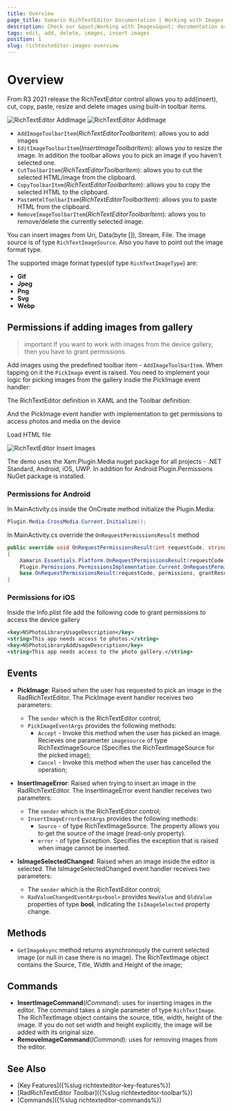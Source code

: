```yaml
---
title: Overview
page_title: Xamarin RichTextEditor Documentation | Working with Images
description: Check our &quot;Working with Images&quot; documentation article for Telerik RichTextEditor for Xamarin control.
tags: edit, add, delete, images, insert images
position: 1
slug: richtexteditor-images-overview
---
```


# Overview

From R3 2021 release the RichTextEditor control allows you to add(insert), cut, copy, paste, resize and delete images using built-in toolbar items. 

![RichTextEditor AddImage](../images/add-image-toolbar-item.png) 
![RichTextEditor AddImage](../images/rte-edit-image-toolbar-items.png)

* `AddImageToolbarItem`(*RichTextEditorToolbarItem*): allows you to add images 
* `EditImageToolbarItem`(*InsertImageToolbarItem*): allows you to resize the image. In addition the toolbar allows you to pick an image if you haven't selected one. 
* `CutToolbarItem`(*RichTextEditorToolbarItem*): allows you to cut the selected HTML/image from the clipboard.
* `CopyToolbarItem`(*RichTextEditorToolbarItem*): allows you to copy the selected HTML to the clipboard. 
* `PasteHtmlToolbarItem`(*RichTextEditorToolbarItem*): allows you to paste HTML from the clipboard.
* `RemoveImageToolbarItem`(*RichTextEditorToolbarItem*): allows you to remove/delete the currently selected image.

You can insert images from Uri, Data(byte []), Stream, File. The image source is of type `RichTextImageSource`. Also you have to point out the image format type.

The supported image format types(of type `RichTextImageType`) are:

* **Gif**
* **Jpeg**
* **Png**
* **Svg**
* **Webp**

## Permissions if adding images from gallery

>important If you want to work with images from the device gallery, then you have to grant permissions.

Add images using the predefined toolbar item - `AddImageToolbarItem`. When tapping on it the `PickImage` event is raised. You need to implement your logic for picking images from the gallery insdie the PickImage event handler:

The RichTextEditor definition in XAML and the Toolbar definition:

<snippet id='rte-insert-images' />

And the PickImage event handler with implementation to get permissions to access photos and media on the device

<snippet id='rte-insert-images-pick-image-implementation' />

Load HTML file

<snippet id='rte-insert-images-add-rte-source' />

![RichTextEditor Insert Images](../images/rte-insert-images.png)

The demo uses the Xam.Plugin.Media nuget package for all projects - .NET Standard, Android, iOS, UWP. In addition for Android Plugin.Permissions NuGet package is installed. 

### Permissions for Android

In MainActivity.cs inside the OnCreate method initialize the Plugin.Media:

```C#
Plugin.Media.CrossMedia.Current.Initialize();
```

In MainActivity.cs override the `OnRequestPermissionsResult` method

```C#
public override void OnRequestPermissionsResult(int requestCode, string[] permissions, [GeneratedEnum] Permission[] grantResults)
{
    Xamarin.Essentials.Platform.OnRequestPermissionsResult(requestCode, permissions, grantResults);
    Plugin.Permissions.PermissionsImplementation.Current.OnRequestPermissionsResult(requestCode, permissions, grantResults);
    base.OnRequestPermissionsResult(requestCode, permissions, grantResults);
}
```

### Permissions for iOS 

Inside the Info.plist file add the following code to grant permissions to access the device gallery 

```xml
<key>NSPhotoLibraryUsageDescription</key>
<string>This app needs access to photos.</string>
<key>NSPhotoLibraryAddUsageDescription</key>
<string>This app needs access to the photo gallery.</string>
```

## Events 

* **PickImage**: Raised when the user has requested to pick an image in the RadRichTextEditor. The PickImage event handler receives two parameters:
	* The `sender` which is the RichTextEditor control;
	* `PickImageEventArgs` provides the following methods:
		* `Accept` - Invoke this method when the user has picked an image. Recieves one paramerter `imagesource` of type RichTextImageSource (Specifies the RichTextImageSource for the picked image);
		* `Cancel` - Invoke this method when the user has cancelled the operation;

* **InsertImageError**: Raised when trying to insert an image in the RadRichTextEditor. The InsertImageError event handler receives two parameters:
	* The `sender` which is the RichTextEditor control;
	* `InsertImageErrorEventArgs` provides the following methods:
		* `Source` - of type RichTextImageSource. The property allows you to get the source of the image (read-only property).
		* `error` - of type Exception. Specifies the exception that is raised when image cannot be inserted.

* **IsImageSelectedChanged**: Raised when an image inside the editor is selected. The IsImageSelectedChanged event handler receives two parameters:
	* The `sender` which is the RichTextEditor control;
	* `RadValueChangedEventArgs<bool>` provides `NewValue` and `OldValue` properties of type **bool**, indicating the `IsImageSelected` property change.

## Methods

* `GetImageAsync` method returns asynchronously the current selected image (or null in case there is no image). The RichTextImage object contains the Source, Title, Width and Height of the image;

## Commands

* **InsertImageCommand**(*ICommand*): uses for inserting images in the editor. The command takes a single parameter of type `RichTextImage`. The RichTextImage object contains the source, title, width, height of the image. If you do not set width and height explicitly, the image will be added with its original size. 
* **RemoveImageCommand**(*ICommand*): uses for removing images from the editor.

## See Also

- [Key Features]({%slug richtexteditor-key-features%})
- [RadRichTextEditor Toolbar]({%slug richtexteditor-toolbar%})
- [Commands]({%slug richtexteditor-commands%})
